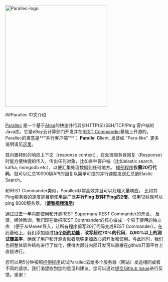 
<a href="http://www.parallec.io"><img alt="Parallec-logo" src="http://www.parallec.io/images/parallec-logo.png" width="325"></a>

##Parallec 中文介绍

[Parallec](http://www.parallec.io/) 是一个基于[Akka](http://akka.io)的快速并行异步HTTP(S)/SSH/TCP/Ping 客户端的Java库。它是eBay云计算部门开发并在[REST Commander](http://www.restcommander.com/)基础上开源的。Parallec的寓意是**"并行客户端"**： **Paralle**l **C**lient, 发音如 "Para-like". 更多说明请见[这里](http://www.parallec.io/)。

其内置特别的响应上下文（response context），在处理服务器回复（Response）时能方便快捷的传入，传出任何对象，比如各种客户端（比如elastic search, kafka, mongodb etc），以便汇集处理数据到任何地方。 [样例程序](http://www.parallec.io/#code-sample)**仅需20行代码**，就可以汇总10000隔API的回复以简单可控的并行速度发送汇总到Elastic Search。

和REST Commander类似，Parallec非常高效并且可以处理大量响应。 比如其Ping服务器的速度是目前使用最广泛**并行Ping 软件[FPing](http://fping.org/)的2倍**，仅用12秒就可以ping 8000服务器。（[**请看视频演示**](https://github.com/eBay/parallec/wiki/Parallec-pings-8000-servers-in-11.1-seconds))

通过过去一年内部使用和开源REST Superman/ REST Commander的开发， 反馈，经验教训，我们现在做把REST Commander的核心做成一个易于使用的独立库 （便于从Maven导入，让所有程序都写20行代码变成REST Commander）。在此基础上，我们添加超过[**15个新的功能**](https://github.com/eBay/parallec/blob/master/README.md#compare)，**改写超过70%的代码**，**以90%以上的测试覆盖率**，确保了用户和开源贡献者能够更加放心的开发和使用。与此同时，我们也把整体软件结构进行了优化，使得大部分内部开发可以直接在github开源平台上直接进行。

您可以用5分钟按照[样例程序](http://www.parallec.io/#code-sample)试试Parallec去给多个服务器（网站）发送相同或者不同的请求。我们渴望收到您的意见和建议。您可以通过[提交Github Issue](https://github.com/eBay/parallec/issues/new)进行反馈。谢谢！
